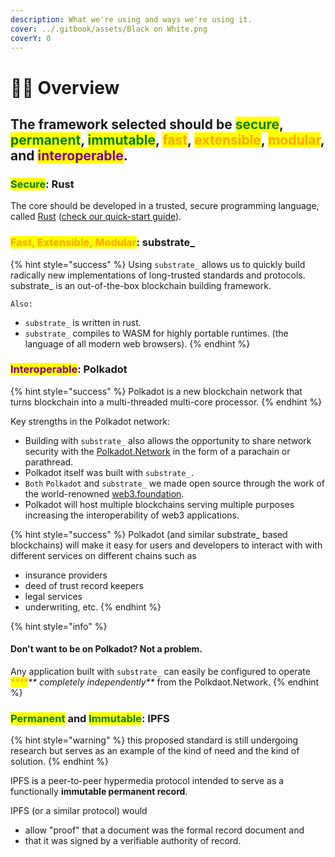 ```yaml
---
description: What we're using and ways we're using it.
cover: ../.gitbook/assets/Black on White.png
coverY: 0
---
```


# 🧑🚀 Overview

## The framework selected should be <mark style="color:green;">secure</mark>, <mark style="color:green;">permanent</mark>, <mark style="color:green;">immutable</mark>, <mark style="color:orange;">fast</mark>, <mark style="color:orange;">extensible</mark>, <mark style="color:orange;">modular</mark>, and <mark style="color:purple;">interoperable</mark>.

### <mark style="color:green;">Secure</mark>: Rust

The core should be developed in a trusted, secure programming language,  called [Rust](https://www.rust-lang.org) ([check our quick-start guide](https://permitzip.gitbook.io/building-blockchain-applications/v/rust-study/)).

### <mark style="color:orange;">Fast, Extensible, Modular</mark>: substrate\_

{% hint style="success" %}
Using `substrate_` allows us to quickly build radically new implementations of long-trusted standards and protocols. substrate\_ is an out-of-the-box blockchain building framework.

`Also:`

* `substrate_` is written in rust.
* `substrate_` compiles to WASM for highly portable runtimes. (the language of all modern web browsers).
{% endhint %}

### <mark style="color:purple;">Interoperable</mark>: Polkadot

{% hint style="success" %}
Polkadot is a new blockchain network that turns blockchain into a multi-threaded multi-core processor.
{% endhint %}

Key strengths in the Polkadot network:

* Building with `substrate_` also allows the opportunity to share network security with the [Polkadot.Network](https://polkadot.network) in the form of a parachain or parathread.
* Polkadot itself was built with `substrate_.`
* `Both` `Polkadot` and `substrate_` we made open source through the work of the world-renowned [web3.foundation](https://web3.foundation).
* Polkadot will host multiple blockchains serving multiple purposes increasing the interoperability of web3 applications.

{% hint style="success" %}
Polkadot (and similar substrate\_ based blockchains) will make it easy for users and developers to interact with with different services on different chains such as

* insurance providers
* deed of trust record keepers
* legal services
* underwriting, etc.
{% endhint %}

{% hint style="info" %}
#### Don't want to be on Polkadot? Not a problem.

Any application built with `substrate_` can easily be configured to operate _<mark style="color:orange;">****</mark>** completely independently**_ from the Polkdaot.Network.
{% endhint %}

### <mark style="color:green;">Permanent</mark> and <mark style="color:green;">Immutable</mark>: IPFS

{% hint style="warning" %}
this proposed standard is still undergoing research but serves as an example of the kind of need and the kind of solution.
{% endhint %}

IPFS is a peer-to-peer hypermedia protocol intended to serve as a functionally **immutable permanent record**.&#x20;

IPFS (or a similar protocol) would&#x20;

* allow "proof" that a document was the formal record document and
* that it was signed by a verifiable authority of record.&#x20;
